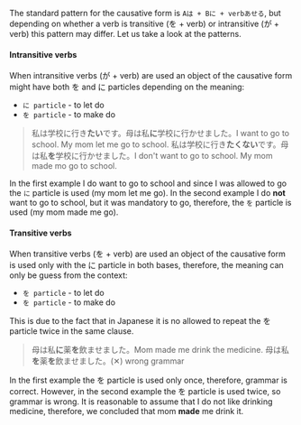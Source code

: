 The standard pattern for the causative form is `Aは + Bに + verbあせる`, but depending on whether a verb is transitive (を + verb) or intransitive (が + verb) this pattern may differ. Let us take a look at the patterns.

#### Intransitive verbs
When intransitive verbs (が + verb) are used an object of the causative form might have both を and に particles depending on the meaning:
- `に particle` - to let do
- `を particle` - to make do

>私は学校に行き**たい**です。母は私**に**学校に行かせました。I want to go to school. My mom let me go to school.
>私は学校に行き**たくない**です。母は私**を**学校に行かせました。I don't want to go to school. My mom made mo go to school.

In the first example I do want to go to school and since I was allowed to go the `に` particle is used (my mom let me go).
In the second example I do **not** want to go to school, but it was mandatory to go, therefore, the `を` particle is used (my mom made me go).

#### Transitive verbs
When transitive verbs (を + verb) are used an object of the causative form is used only with the に particle in both bases, therefore, the meaning can only be guess from the context:
- `を particle` - to let do
- `を particle` - to make do

This is due to the fact that in Japanese it is no allowed to repeat the を particle twice in the same clause.
>母は私**に**薬**を**飲ませました。Mom made me drink the medicine.
>母は私**を**薬**を**飲ませました。(✕) wrong grammar

In the first example the を particle is used only once, therefore, grammar is correct. However, in the second example the を particle is used twice, so grammar is wrong.
It is reasonable to assume that I do not like drinking medicine, therefore, we concluded that mom **made** me drink it.